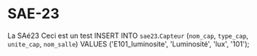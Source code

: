 # SAE-23
La SAé23 
Ceci est un test
INSERT INTO `sae23`.`Capteur` (`nom_cap`, `type_cap`, `unite_cap`, `nom_salle`) VALUES ('E101_luminosite', 'Luminosité', 'lux', '101');

